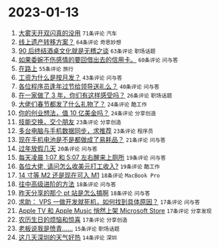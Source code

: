 # 2023-01-13

1. [大雾天开双闪真的没用](https://www.v2ex.com/t/908586) `71条评论` `汽车`
1. [线上遗产转移方案？](https://www.v2ex.com/t/908607) `64条评论` `奇思妙想`
1. [90 后终结酒桌文化就是无稽之谈](https://www.v2ex.com/t/908634) `63条评论` `职场话题`
1. [如果委婉不伤感情的要回借出去的信用卡。](https://www.v2ex.com/t/908644) `60条评论` `问与答`
1. [在路上](https://www.v2ex.com/t/908582) `55条评论` `旅行`
1. [工资为什么是按月发？](https://www.v2ex.com/t/908658) `43条评论` `问与答`
1. [各位程序员逢年过节给领导送礼么？](https://www.v2ex.com/t/908629) `40条评论` `问与答`
1. [在一家做了 3 年，你们有这样感受吗？](https://www.v2ex.com/t/908599) `26条评论` `职场话题`
1. [大佬们春节都发了什么礼物了？](https://www.v2ex.com/t/908672) `24条评论` `酷工作`
1. [你的创业想法，值 10 亿美金吗？](https://www.v2ex.com/t/908595) `24条评论` `分享创造`
1. [技能交换，交个朋友](https://www.v2ex.com/t/908641) `23条评论` `分享创造`
1. [多台电脑与手机数据同步，求推荐](https://www.v2ex.com/t/908640) `23条评论` `程序员`
1. [现在手机电池是不是都做成了易耗品？](https://www.v2ex.com/t/908591) `21条评论` `问与答`
1. [过年放假几天](https://www.v2ex.com/t/908611) `20条评论` `问与答`
1. [每天凌晨 1:07 和 5:07 左右醒来上厕所](https://www.v2ex.com/t/908649) `19条评论` `问与答`
1. [各位大佬, 请问怎么收美元打工收入?](https://www.v2ex.com/t/908587) `19条评论` `酷工作`
1. [14 寸等 M2 还是现在可入 M1](https://www.v2ex.com/t/908668) `18条评论` `MacBook Pro`
1. [往中高级进阶的方法](https://www.v2ex.com/t/908613) `18条评论` `问与答`
1. [昨天分享的那个 pt 站是怎么搞啊](https://www.v2ex.com/t/908597) `18条评论` `问与答`
1. [求助： VPS 一做开发就死机，如何找到具体原因？](https://www.v2ex.com/t/908620) `17条评论` `问与答`
1. [Apple TV 和 Apple Music 悄然上架 Microsoft Store](https://www.v2ex.com/t/908610) `17条评论` `分享发现`
1. [农历生日的烦恼和惊喜](https://www.v2ex.com/t/908583) `17条评论` `分享创造`
1. [老板说我是愤青……](https://www.v2ex.com/t/908660) `15条评论` `职场话题`
1. [这几天深圳的天气好热](https://www.v2ex.com/t/908663) `14条评论` `深圳`
